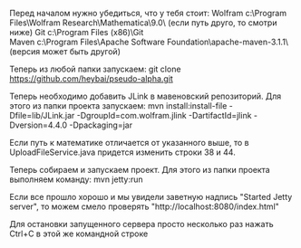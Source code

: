 Перед началом нужно убедиться, что у тебя стоит:
Wolfram		c:\Program Files\Wolfram Research\Mathematica\9.0\ (если путь друго, то смотри ниже)
Git			c:\Program Files (x86)\Git\
Maven		c:\Program Files\Apache Software Foundation\apache-maven-3.1.1\ (версия может быть другой)

Теперь из любой папки запускаем:
git clone https://github.com/heybai/pseudo-alpha.git

Теперь необходимо добавить JLink в мавеновский репозиторий. Для этого из папки проекта запускаем:
mvn install:install-file -Dfile=lib/JLink.jar -DgroupId=com.wolfram.jlink -DartifactId=jlink -Dversion=4.4.0 -Dpackaging=jar

Если путь к математике отличается от указанного выше, то в UploadFileService.java придется изменить строки 38 и 44.

Теперь собираем и запускаем проект. Для этого из папки проекта выполняем команду:
mvn jetty:run

Если все прошло хорошо и мы увидели заветную надпись "Started Jetty server", то можем смело проверять "http://localhost:8080/index.html"

Для остановки запущенного сервера просто несколько раз нажать Ctrl+C в этой же командной строке
